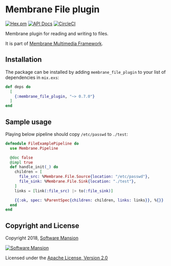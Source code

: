 # Membrane File plugin

[![Hex.pm](https://img.shields.io/hexpm/v/membrane_file_plugin.svg)](https://hex.pm/packages/membrane_file_plugin)
[![API Docs](https://img.shields.io/badge/api-docs-yellow.svg?style=flat)](https://hexdocs.pm/membrane_file_plugin/)
[![CircleCI](https://circleci.com/gh/membraneframework/membrane_file_plugin.svg?style=svg)](https://circleci.com/gh/membraneframework/membrane_file_plugin)

Membrane plugin for reading and writing to files.

It is part of [Membrane Multimedia Framework](https://membraneframework.org).

## Installation

The package can be installed by adding `membrane_file_plugin` to your list of dependencies in `mix.exs`:

```elixir
def deps do
  [
    {:membrane_file_plugin, "~> 0.7.0"}
  ]
end
```

## Sample usage

Playing below pipeline should copy `/etc/passwd` to `./test`:

```elixir
defmodule FileExamplePipeline do
  use Membrane.Pipeline

  @doc false
  @impl true
  def handle_init(_) do
    children = [
      file_src: %Membrane.File.Source{location: "/etc/passwd"},
      file_sink: %Membrane.File.Sink{location: "./test"},
    ]
    links = [link(:file_src) |> to(:file_sink)]

    {{:ok, spec: %ParentSpec{children: children, links: links}}, %{}}
  end
end

```

## Copyright and License

Copyright 2018, [Software Mansion](https://swmansion.com/?utm_source=git&utm_medium=readme&utm_campaign=membrane)

[![Software Mansion](https://logo.swmansion.com/logo?color=white&variant=desktop&width=200&tag=membrane-github)](https://swmansion.com/?utm_source=git&utm_medium=readme&utm_campaign=membrane)

Licensed under the [Apache License, Version 2.0](LICENSE)
